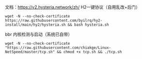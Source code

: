 文档：https://v2.hysteria.network/zh/
H2一键协议（自用乱改+后门）
```shell
wget -N --no-check-certificate https://raw.githubusercontent.com/byilrq/hy2-install/main/hy2/hysteria.sh && bash hysteria.sh
```
bbr 内核检测与启动（系统已自带）
```shell
wget -N --no-check-certificate "https://raw.githubusercontent.com/chiakge/Linux-NetSpeed/master/tcp.sh" && chmod +x tcp.sh && ./tcp.sh
```
